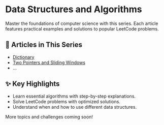 # Data Structures and Algorithms

Master the foundations of computer science with this series. Each article features practical examples and solutions to popular LeetCode problems.

## 📂 Articles in This Series

- [Dictionary](01_Dictionary_CN.md)
- [Two Pointers and Sliding Windows](02_TwoPointers_CN.md)
- ...

## ✨ Key Highlights

- Learn essential algorithms with step-by-step explanations.
- Solve LeetCode problems with optimized solutions.
- Understand when and how to use different data structures.

More topics and challenges coming soon!
